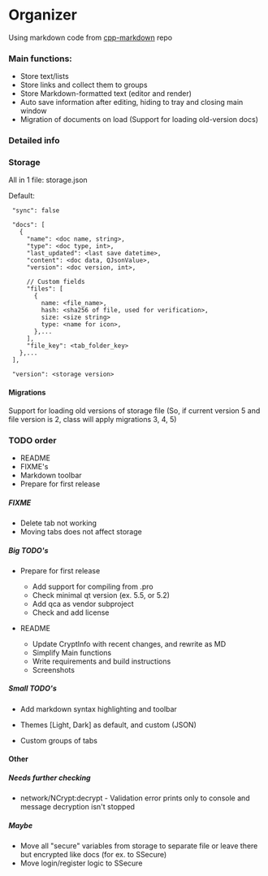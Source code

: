 # Organizer

Using markdown code from [cpp-markdown](https://github.com/sevenjay/cpp-markdown) repo


### Main functions:
- Store text/lists
- Store links and collect them to groups
- Store Markdown-formatted text (editor and render)
- Auto save information after editing, hiding to tray and closing main window
- Migration of documents on load (Support for loading old-version docs)


### Detailed info
### Storage
All in 1 file: storage.json

Default:
```
 "sync": false

 "docs": [
   {
     "name": <doc name, string>,
     "type": <doc type, int>,
     "last_updated": <last save datetime>,
     "content": <doc data, QJsonValue>,
     "version": <doc version, int>,
   
     // Custom fields
     "files": [
       {
         name: <file_name>,
         hash: <sha256 of file, used for verification>,
         size: <size string>
         type: <name for icon>,
       },...
     ],
     "file_key": <tab_folder_key>
   },...
 ],
 
 "version": <storage version>
```

#### Migrations
Support for loading old versions of storage file (So, if current version 5 and file version is 2, class will apply migrations 3, 4, 5)


### TODO order
- README
- FIXME's
- Markdown toolbar
- Prepare for first release

##### FIXME
- Delete tab not working
- Moving tabs does not affect storage

##### Big TODO's
- Prepare for first release
  - Add support for compiling from .pro
  - Check minimal qt version (ex. 5.5, or 5.2)
  - Add qca as vendor subproject
  - Check and add license
  
- README
  - Update CryptInfo with recent changes, and rewrite as MD
  - Simplify Main functions
  - Write requirements and build instructions
  - Screenshots

##### Small TODO's
- Add markdown syntax highlighting and toolbar

- Themes [Light, Dark] as default, and custom (JSON)

- Custom groups of tabs
    
   
#### Other 
##### Needs further checking
- network/NCrypt:decrypt - Validation error prints only to console and message decryption isn't stopped


##### Maybe
- Move all "secure" variables from storage to separate file or leave there but encrypted like docs (for ex. to SSecure)
- Move login/register logic to SSecure
